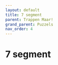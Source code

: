```yaml
---
layout: default
title: 7 segment
parent: Trappen Maar!
grand_parent: Puzzels
nav_order: 4
---
```



# 7 segment